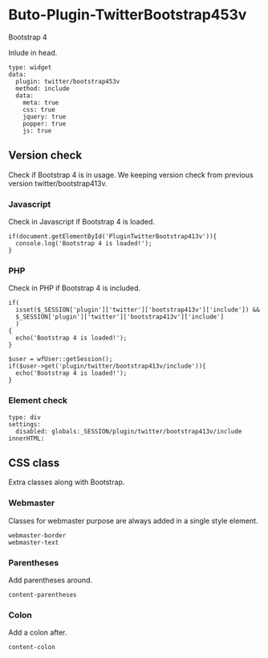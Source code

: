 # Buto-Plugin-TwitterBootstrap453v
Bootstrap 4

Inlude in head.

```
type: widget
data:
  plugin: twitter/bootstrap453v
  method: include
  data:
    meta: true
    css: true
    jquery: true
    popper: true
    js: true
```


## Version check

Check if Bootstrap 4 is in usage.
We keeping version check from previous version twitter/bootstrap413v.

### Javascript

Check in Javascript if Bootstrap 4 is loaded.

```
if(document.getElementById('PluginTwitterBootstrap413v')){
  console.log('Bootstrap 4 is loaded!');
}
```

### PHP

Check in PHP if Bootstrap 4 is included.

```
if(
  isset($_SESSION['plugin']['twitter']['bootstrap413v']['include']) && 
  $_SESSION['plugin']['twitter']['bootstrap413v']['include']
  )
{
  echo('Bootstrap 4 is loaded!');
}
```
```
$user = wfUser::getSession();
if($user->get('plugin/twitter/bootstrap413v/include')){
  echo('Bootstrap 4 is loaded!');
}
```

### Element check

```
type: div
settings:
  disabled: globals:_SESSION/plugin/twitter/bootstrap413v/include
innerHTML: 
```

## CSS class
Extra classes along with Bootstrap.

### Webmaster
Classes for webmaster purpose are always added in a single style element.
```
webmaster-border
webmaster-text
```

### Parentheses
Add parentheses around.
```
content-parentheses
```

### Colon
Add a colon after.
```
content-colon
```
